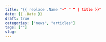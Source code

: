 ```yaml
---
title: "{{ replace .Name "-" " " | title }}"
date: {{ .Date }}
draft: true
categories: ["news", "articles"]
tags: [""]
slug:
---
```


